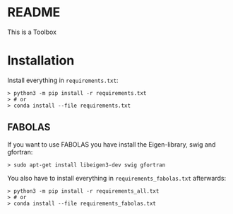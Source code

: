 # README #

This is a Toolbox

# Installation
Install everything in `requirements.txt`:
```commandline
> python3 -m pip install -r requirements.txt
> # or
> conda install --file requirements.txt
```

## FABOLAS
If you want to use FABOLAS you have install the Eigen-library, swig and gfortran:
```commandline
> sudo apt-get install libeigen3-dev swig gfortran
```

You also have to install everything in `requirements_fabolas.txt` afterwards:
```commandline
> python3 -m pip install -r requirements_all.txt
> # or
> conda install --file requirements_fabolas.txt
```
